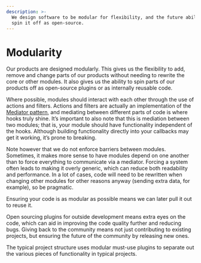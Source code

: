 ```yaml
---
description: >-
  We design software to be modular for flexibility, and the future ability to
  spin it off as open-source.
---
```


# Modularity

Our products are designed modularly. This gives us the flexibility to add, remove and change parts of our products without needing to rewrite the core or other modules. It also gives us the ability to spin parts of our products off as open-source plugins or as internally reusable code.

Where possible, modules should interact with each other through the use of actions and filters. Actions and filters are actually an implementation of the [Mediator pattern](https://en.wikipedia.org/wiki/Mediator_pattern), and mediating between different parts of code is where hooks truly shine. It’s important to also note that this is mediation between two modules; that is, your module should have functionality independent of the hooks. Although building functionality directly into your callbacks may get it working, it’s prone to breaking.

Note however that we do not enforce barriers between modules. Sometimes, it makes more sense to have modules depend on one another than to force everything to communicate via a mediator. Forcing a system often leads to making it overly generic, which can reduce both readability and performance. In a lot of cases, code will need to be rewritten when changing other modules for other reasons anyway \(sending extra data, for example\), so be pragmatic.

Ensuring your code is as modular as possible means we can later pull it out to reuse it. 

Open sourcing plugins for outside development means extra eyes on the code, which can aid in improving the code quality further and reducing bugs. Giving back to the community means not just contributing to existing projects, but ensuring the future of the community by releasing new ones.

The typical project structure uses modular must-use plugins to separate out the various pieces of functionality in typical projects.

